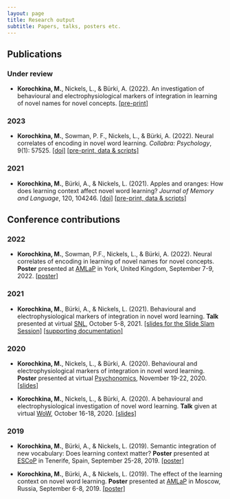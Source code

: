 ```yaml
---
layout: page
title: Research output
subtitle: Papers, talks, posters etc.
---
```


## Publications

### Under review

* **Korochkina, M.**, Nickels, L., & Bürki, A. (2022). An investigation of behavioural and electrophysiological markers of integration in learning of novel names for novel concepts. [[pre-print]](https://psyarxiv.com/vup25/)

### 2023

* **Korochkina, M.**, Sowman, P. F., Nickels, L., & Bürki, A. (2022). Neural correlates of encoding in novel word learning. *Collabra: Psychology*, 9(1): 57525. [[doi]](https://doi.org/10.1525/collabra.57525) [[pre-print, data & scripts]](https://osf.io/mg4kr/)

### 2021

* **Korochkina, M.**, Bürki, A., & Nickels, L. (2021). Apples and oranges: How does learning context affect novel word learning? *Journal of Memory and Language*, 120, 104246. [[doi]](https://doi.org/10.1016/j.jml.2021.104246) [[pre-print, data & scripts]](https://osf.io/g7ftz/)

## Conference contributions

### 2022

* **Korochkina, M.**, Sowman, P.F., Nickels, L., & Bürki, A. (2022). Neural correlates of encoding in learning of novel names for novel concepts. **Poster** presented at [AMLaP](https://amlap2022.york.ac.uk/) in York, United Kingdom, September 7-9, 2022. [[poster]](/posters/korochkina_et_al_amlap2022_poster.pdf)

### 2021

* **Korochkina, M.**, Bürki, A., & Nickels, L. (2021). Behavioural and electrophysiological markers of integration in novel word learning. **Talk** presented at virtual [SNL](https://2021.neurolang.org/), October 5-8, 2021. [[slides for the Slide Slam Session]](/posters/SNL2021_E4_Korochkina.pdf) [[supporting documentation]](/posters/SNL2021_E4_KorochkinaNickelsB%C3%BCrki_supporting_documentation.pdf)

### 2020

* **Korochkina, M.**, Nickels, L., & Bürki, A. (2020). Behavioural and electrophysiological markers of integration in novel word learning. **Poster** presented at virtual [Psychonomics](https://www.psychonomic.org/general/custom.asp?page=2020annualmeeting), November 19-22, 2020. [[slides]](/posters/Psynom20_Korochkina_Nickels_Buerki_ID_2235.pdf)

* **Korochkina, M.**, Nickels, L., & Bürki, A. (2020). A behavioural and electrophysiological investigation of novel word learning. **Talk** given at virtual [WoW](http://wordsintheworld.ca/wow-conference-2020/), October 16-18, 2020. [[slides]](/talks/wow2020_talk22_korochkina_nickels_buerki.pdf) 

### 2019

* **Korochkina, M.**, Bürki, A., & Nickels, L. (2019). Semantic integration of new vocabulary: Does learning context matter? **Poster** presented at [ESCoP](https://escop2019.webs.ull.es/) in Tenerife, Spain, September 25-28, 2019. [[poster]](/posters/poster_escop2019_mkorochkina.pdf) 

* **Korochkina, M.**, Bürki, A., & Nickels, L. (2019). The effect of the learning context on novel word learning. **Poster** presented at [AMLaP](https://neuro.hse.ru/amlap2019/) in Moscow, Russia, September 6-8, 2019. [[poster]](/posters/poster_amlap2019_mkorochkina.pdf)


